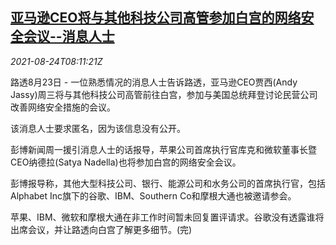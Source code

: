 <!--1629793863000-->
[亚马逊CEO将与其他科技公司高管参加白宫的网络安全会议--消息人士](https://cn.reuters.com/article/amazon-tech-executives-internet-security-idCNKBS2FP0HX)
------

<div><i>2021-08-24T08:11:21Z</i></div><p>路透8月23日 - 一位熟悉情况的消息人士告诉路透，亚马逊CEO贾西(Andy Jassy)周三将与其他科技公司高管前往白宫，参加与美国总统拜登讨论民营公司改善网络安全措施的会议。</p><p>该消息人士要求匿名，因为该信息没有公开。</p><p>彭博新闻周一援引消息人士的话报导，苹果公司首席执行官库克和微软董事长暨CEO纳德拉(Satya Nadella)也将参加白宫的网络安全会议。</p><p>彭博报导称，其他大型科技公司、银行、能源公司和水务公司的首席执行官，包括Alphabet Inc旗下的谷歌、IBM、Southern Co和摩根大通也被邀请参会。</p><p>苹果、IBM、微软和摩根大通在非工作时间暂未回复置评请求。谷歌没有透露谁将出席会议，并让路透向白宫了解更多细节。(完)</p>
